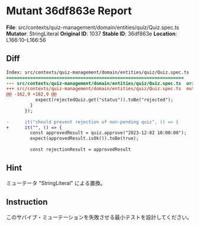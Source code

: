 # Mutant 36df863e Report

**File**: src/contexts/quiz-management/domain/entities/quiz/Quiz.spec.ts
**Mutator**: StringLiteral
**Original ID**: 1037
**Stable ID**: 36df863e
**Location**: L166:10–L166:56

## Diff

```diff
Index: src/contexts/quiz-management/domain/entities/quiz/Quiz.spec.ts
===================================================================
--- src/contexts/quiz-management/domain/entities/quiz/Quiz.spec.ts	original
+++ src/contexts/quiz-management/domain/entities/quiz/Quiz.spec.ts	mutated #1037
@@ -162,9 +162,9 @@
           expect(rejectedQuiz.get("status")).toBe("rejected");
         }
       });
 
-      it("should prevent rejection of non-pending quiz", () => {
+      it("", () => {
         const approvedResult = quiz.approve("2023-12-02 10:00:00");
         expect(approvedResult.isOk()).toBe(true);
 
         const rejectionResult = approvedResult
```

## Hint

ミューテータ "StringLiteral" による置換。

## Instruction

このサバイブ・ミューテーションを失敗させる最小テストを設計してください。
